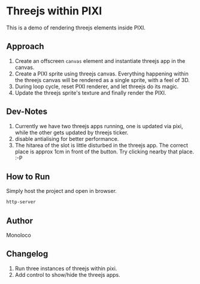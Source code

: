 # Threejs within PIXI

This is a demo of rendering threejs elements inside PIXI.

## Approach
1. Create an offscreen ```canvas``` element and instantiate threejs app in the canvas.
1. Create a PIXI sprite using threejs canvas. Everything happening within the threejs canvas will be rendered as a single sprite, with a feel of 3D.
1. During loop cycle, reset PIXI renderer, and let threejs do its magic. 
1. Update the threejs sprite's texture and finally render the PIXI.

## Dev-Notes
1. Currently we have two threejs apps running, one is updated via pixi, while the other gets updated by threejs ticker.
1. disable antialising for better performance. 
1. The hitarea of the slot is little disturbed in the threejs app. The correct place is approx 1cm in front of the button. Try clicking nearby that place. :-P

## How to Run
Simply host the project and open in browser.
```bash
http-server
```

## Author
Monoloco

## Changelog
1. Run three instances of threejs within pixi.
2. Add control to show/hide the threejs apps.